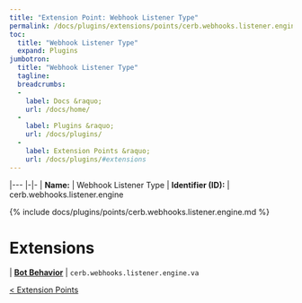```yaml
---
title: "Extension Point: Webhook Listener Type"
permalink: /docs/plugins/extensions/points/cerb.webhooks.listener.engine/
toc:
  title: "Webhook Listener Type"
  expand: Plugins
jumbotron:
  title: "Webhook Listener Type"
  tagline: 
  breadcrumbs:
  -
    label: Docs &raquo;
    url: /docs/home/
  -
    label: Plugins &raquo;
    url: /docs/plugins/
  -
    label: Extension Points &raquo;
    url: /docs/plugins/#extensions
---
```


|---
|-|-
| **Name:** | Webhook Listener Type
| **Identifier (ID):** | cerb.webhooks.listener.engine

{% include docs/plugins/points/cerb.webhooks.listener.engine.md %}

# Extensions

| [**Bot Behavior**](/docs/plugins/extensions/cerb.webhooks.listener.engine.va/) | `cerb.webhooks.listener.engine.va`

<div class="section-nav">
	<div class="left">
		<a href="/docs/plugins/extensions/#extension-points" class="prev">&lt; Extension Points</a>
	</div>
	<div class="right align-right">
	</div>
</div>
<div class="clear"></div>